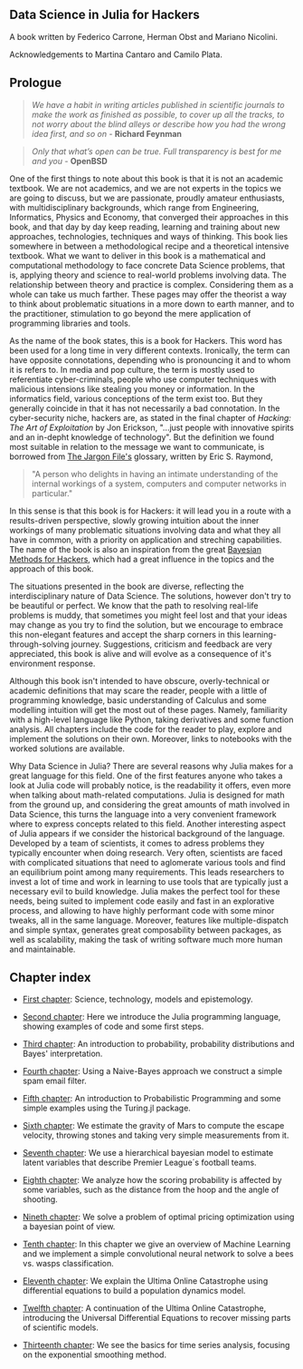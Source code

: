 ## Data Science in Julia for Hackers
A book written by Federico Carrone, Herman Obst and Mariano Nicolini.

Acknowledgements to Martina Cantaro and Camilo Plata.

## Prologue
>*We have a habit in writing articles published in scientific journals to make the work as finished as possible, to cover up all the tracks, to not worry about the blind alleys or describe how you had the wrong idea first, and so on* - **Richard Feynman**

>*Only that what’s open can be true. Full transparency is best for me and you* - **OpenBSD**

One of the first things to note about this book is that it is not an academic textbook. We are not academics, and we are not experts in the topics we are going to discuss, but we are passionate, proudly amateur enthusiasts, with multidisciplinary backgrounds, which range from Engineering, Informatics, Physics and Economy, that converged their approaches in this book, and that day by day keep reading, learning and training about new approaches, technologies, techniques and ways of thinking. 
This book lies somewhere in between a methodological recipe and a theoretical intensive textbook. What we want to deliver in this book is a mathematical and computational methodology to face concrete Data Science problems, that is, applying theory and science to real-world problems involving data. The relationship between theory and practice is complex. Considering them as a whole can take us much farther. These pages may offer the theorist a way to think about problematic situations in a more down to earth manner, and to the practitioner, stimulation to go beyond the mere application of programming libraries and tools.

As the name of the book states, this is a book for Hackers. This word has been used for a long time in very different contexts. Ironically, the term can have opposite connotations, depending who is pronouncing it and to whom it is refers to. 
In media and pop culture, the term is mostly used to referentiate cyber-criminals, people who use computer techniques with malicious intensions like stealing you money or information. In the informatics field, various conceptions of the term exist too. But they generally coincide in that it has not necessarily a bad connotation. In the cyber-security niche, hackers are, as stated in the final chapter of *Hacking: The Art of Exploitation* by Jon Erickson, "...just people with innovative spirits and an in-depht knowledge of technology". But the definition we found most suitable in relation to the message we want to communicate, is borrowed from [The Jargon File's](http://www.catb.org/jargon/html/index.html) glossary, written by Eric S. Raymond,
> "A person who delights in having an intimate understanding of the internal workings of a system, computers and computer networks in particular."

In this sense is that this book is for Hackers: it will lead you in a route with a results-driven perspective, slowly growing intuition about the inner workings of many problematic situations involving data and what they all have in common, with a priority on application and streching capabilities.
The name of the book is also an inspiration from the great [Bayesian Methods for Hackers](http://camdavidsonpilon.github.io/Probabilistic-Programming-and-Bayesian-Methods-for-Hackers/), which had a great influence in the topics and the approach of this book.

The situations presented in the book are diverse, reflecting the interdisciplinary nature of Data Science. The solutions, however don't try to be beautiful or perfect. We know that the path to resolving real-life problems is muddy, that sometimes you might feel lost and that your ideas may change as you try to find the solution, but we encourage to embrace this non-elegant features and accept the sharp corners in this learning-through-solving journey. Suggestions, criticism and feedback are very appreciated, this book is alive and will evolve as a consequence of it's environment response. 

Although this book isn't intended to have obscure, overly-technical or academic definitions that may scare the reader, people with a little of programming knowledge, basic understanding of Calculus and some modelling intuition will get the most out of these pages. Namely, familiarity with a high-level language like Python, taking derivatives and some function analysis. 
All chapters include the code for the reader to play, explore and implement the solutions on their own. Moreover, links to notebooks with the worked solutions are available. 

Why Data Science in Julia? There are several reasons why Julia makes for a great language for this field. One of the first features anyone who takes a look at Julia code will probably notice, is the readability it offers, even more when talking about math-related computations. Julia is designed for math from the ground up, and considering the great amounts of math involved in Data Science, this turns the language into a very convenient framework where to express concepts related to this field.
Another interesting aspect of Julia appears if we consider the historical background of the language. Developed by a team of scientists, it comes to adress problems they typically encounter when doing research. Very often, scientists are faced with complicated situations that need to aglomerate various tools and find an equilibrium point among many requirements. This leads researchers to invest a lot of time and work in learning to use tools that are typically just a necessary evil to build knowledge. Julia makes the perfect tool for these needs, being suited to implement code easily and fast in an explorative process, and allowing to have highly performant code with some minor tweaks, all in the same language. Moreover, features like multiple-dispatch and simple syntax, generates great composability between packages, as well as scalability, making the task of writing software much more human and maintainable.


## Chapter index
* [First chapter](https://datasciencejuliahackers.com/01_science_technology_and_epistemology.jl.html): Science, technology, models and epistemology. 

* [Second chapter](https://datasciencejuliahackers.com/02_julia_intro.jl.html): 
 Here we introduce the Julia programming language, showing examples of code and some first steps. 

* [Third chapter](https://datasciencejuliahackers.com/03_probability_intro.jl.html): An introduction to probability, probability distributions and Bayes' interpretation. 

* [Fourth chapter](https://datasciencejuliahackers.com/04_naive_bayes.jl.html): Using a Naive-Bayes approach we construct a simple spam email filter.

* [Fifth chapter](https://datasciencejuliahackers.com/05_prob_prog_intro.jl.html): An introduction to Probabilistic Programming and some simple examples using the Turing.jl package.

* [Sixth chapter](https://datasciencejuliahackers.com/06_gravity.jl.html): We estimate the gravity of Mars to compute the escape velocity, throwing stones and taking very simple measurements from it.

* [Seventh chapter](https://datasciencejuliahackers.com/07_football_simulation.jl.html): We use a hierarchical bayesian model to estimate latent variables that describe Premier League´s football teams.

* [Eighth chapter](https://datasciencejuliahackers.com/08_basketball_shots.jl.html): We analyze how the scoring probability is affected by some variables, such as the distance from the hoop and the angle of shooting.

* [Nineth chapter](https://datasciencejuliahackers.com/09_optimal_pricing.jl.html): We solve a problem of optimal pricing optimization using a bayesian point of view.

* [Tenth chapter](https://datasciencejuliahackers.com/10_bees_vs_wasps.jl.html): In this chapter we give an overview of Machine Learning and we implement a simple convolutional neural network to solve a bees vs. wasps classification.

* [Eleventh chapter](https://datasciencejuliahackers.com/11_ultima_online.jl.html): We explain the Ultima Online Catastrophe using differential equations to build a population dynamics model.

* [Twelfth chapter](https://datasciencejuliahackers.com/12_ultima_continued.jl.html): A continuation of the Ultima Online Catastrophe, introducing the Universal Differential Equations to recover missing parts of scientific models.

* [Thirteenth chapter](https://datasciencejuliahackers.com/13_time_series.jl.html): We see the basics for time series analysis, focusing on the exponential smoothing method.

